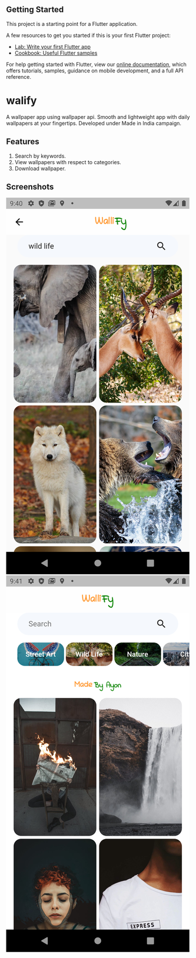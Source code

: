 ## Getting Started

This project is a starting point for a Flutter application.

A few resources to get you started if this is your first Flutter project:

- [Lab: Write your first Flutter app](https://flutter.dev/docs/get-started/codelab)
- [Cookbook: Useful Flutter samples](https://flutter.dev/docs/cookbook)

For help getting started with Flutter, view our
[online documentation](https://flutter.dev/docs), which offers tutorials,
samples, guidance on mobile development, and a full API reference.

# walify

A wallpaper app using wallpaper api. Smooth and lightweight app with daily wallpapers at your fingertips. Developed under Made in India campaign.

## Features
1. Search by keywords.
2. View wallpapers with respect to categories.
3. Download wallpaper.

## Screenshots

![Categories](Screenshot_1599365455.png)    ![Home Screen](Screenshot_1599365476.png)


